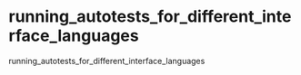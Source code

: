 # running_autotests_for_different_interface_languages
running_autotests_for_different_interface_languages
